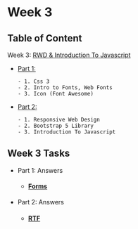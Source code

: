 # Week 3

## Table of Content

Week 3: [RWD & Introduction To Javascript](https://github.com/x39OME/Ustudy-Application-Development-Camp/tree/main/Week%203)
  - [Part 1:](https://github.com/x39OME/Ustudy-Application-Development-Camp/tree/main/Week%203/Part%201)
    ```
    - 1. Css 3
    - 2. Intro to Fonts, Web Fonts
    - 3. Icon (Font Awesome)
    ```
  - [Part 2:](https://github.com/x39OME/Ustudy-Application-Development-Camp/tree/main/Week%203/Part%202)
    ```
    - 1. Responsive Web Design
    - 2. Bootstrap 5 Library
    - 3. Introduction To Javascript
    ```



## Week 3 Tasks
  - Part 1: Answers
    - #### [Forms](https://github.com/x39OME/Ustudy-Application-Development-Camp/tree/main/Week%203/Part%201/Assessment%20Task%203%20Part%201)
      
  - Part 2: Answers
    - #### [RTF](https://github.com/x39OME/Ustudy-Application-Development-Camp/tree/main/Week%203/Part%202/Task%203%20Part%202)
